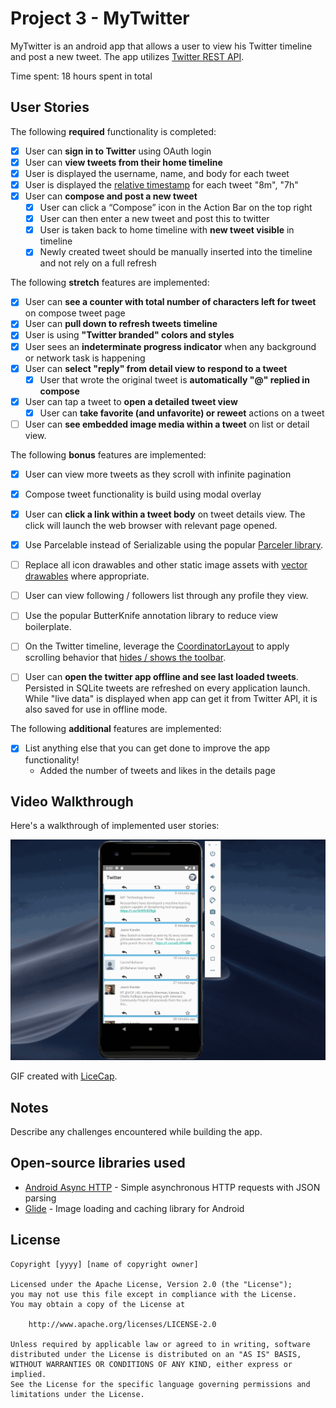 # Project 3 - MyTwitter

MyTwitter is an android app that allows a user to view his Twitter timeline and post a new tweet. The app utilizes [Twitter REST API](https://dev.twitter.com/rest/public).

Time spent: 18 hours spent in total

## User Stories

The following **required** functionality is completed:

* [x]	User can **sign in to Twitter** using OAuth login
* [x]	User can **view tweets from their home timeline**
  * [x] User is displayed the username, name, and body for each tweet
  * [x] User is displayed the [relative timestamp](https://gist.github.com/nesquena/f786232f5ef72f6e10a7) for each tweet "8m", "7h"
* [x] User can **compose and post a new tweet**
  * [x] User can click a “Compose” icon in the Action Bar on the top right
  * [x] User can then enter a new tweet and post this to twitter
  * [x] User is taken back to home timeline with **new tweet visible** in timeline
  * [x] Newly created tweet should be manually inserted into the timeline and not rely on a full refresh

The following **stretch** features are implemented:

* [x] User can **see a counter with total number of characters left for tweet** on compose tweet page
* [x] User can **pull down to refresh tweets timeline**
* [x] User is using **"Twitter branded" colors and styles**
* [x] User sees an **indeterminate progress indicator** when any background or network task is happening
* [x] User can **select "reply" from detail view to respond to a tweet**
  * [x] User that wrote the original tweet is **automatically "@" replied in compose**
* [x] User can tap a tweet to **open a detailed tweet view**
  * [x] User can **take favorite (and unfavorite) or reweet** actions on a tweet
* [ ] User can **see embedded image media within a tweet** on list or detail view.

The following **bonus** features are implemented:

* [x] User can view more tweets as they scroll with infinite pagination
* [x] Compose tweet functionality is build using modal overlay
* [x] User can **click a link within a tweet body** on tweet details view. The click will launch the web browser with relevant page opened.
* [x] Use Parcelable instead of Serializable using the popular [Parceler library](http://guides.codepath.org/android/Using-Parceler).
* [ ] Replace all icon drawables and other static image assets with [vector drawables](http://guides.codepath.org/android/Drawables#vector-drawables) where appropriate.
* [ ] User can view following / followers list through any profile they view.
* [ ] Use the popular ButterKnife annotation library to reduce view boilerplate.
* [ ] On the Twitter timeline, leverage the [CoordinatorLayout](http://guides.codepath.org/android/Handling-Scrolls-with-CoordinatorLayout#responding-to-scroll-events) to apply scrolling behavior that [hides / shows the toolbar](http://guides.codepath.org/android/Using-the-App-ToolBar#reacting-to-scroll).
* [ ] User can **open the twitter app offline and see last loaded tweets**. Persisted in SQLite tweets are refreshed on every application launch. While "live data" is displayed when app can get it from Twitter API, it is also saved for use in offline mode.


The following **additional** features are implemented:

* [x] List anything else that you can get done to improve the app functionality!
    * Added the number of tweets and likes in the details page

## Video Walkthrough

Here's a walkthrough of implemented user stories:

<img src='Appwalkthrough.gif' title='Video Walkthrough' width='' alt='Video Walkthrough' />

GIF created with [LiceCap](http://www.cockos.com/licecap/).

## Notes

Describe any challenges encountered while building the app.

## Open-source libraries used

- [Android Async HTTP](https://github.com/loopj/android-async-http) - Simple asynchronous HTTP requests with JSON parsing
- [Glide](https://github.com/bumptech/glide) - Image loading and caching library for Android

## License

    Copyright [yyyy] [name of copyright owner]

    Licensed under the Apache License, Version 2.0 (the "License");
    you may not use this file except in compliance with the License.
    You may obtain a copy of the License at

        http://www.apache.org/licenses/LICENSE-2.0

    Unless required by applicable law or agreed to in writing, software
    distributed under the License is distributed on an "AS IS" BASIS,
    WITHOUT WARRANTIES OR CONDITIONS OF ANY KIND, either express or implied.
    See the License for the specific language governing permissions and
    limitations under the License.
